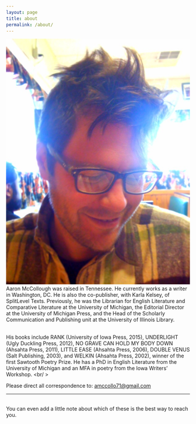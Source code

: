 ```yaml
---
layout: page
title: about
permalink: /about/
---
```


<img class="col one right" src="/img/prof_pic.jpg">

<br/>
Aaron McCollough was raised in Tennessee. He currently works as a writer in Washington, DC. He is also the co-publisher, with Karla Kelsey, of SplitLevel Texts. Previously, he was the Librarian for English Literature and Comparative Literature at the University of Michigan, the Editorial Director at the University of Michigan Press, and the Head of the Scholarly Communication and Publishing unit at the University of Illinois Library. 

<br/> His books include RANK (University of Iowa Press, 2015), UNDERLIGHT (Ugly Duckling Press, 2012), NO GRAVE CAN HOLD MY BODY DOWN (Ahsahta Press, 2011), LITTLE EASE (Ahsahta Press, 2006), DOUBLE VENUS (Salt Publishing, 2003), and WELKIN (Ahsahta Press, 2002), winner of the first Sawtooth Poetry Prize. He has a PhD in English Literature from the University of Michigan and an MFA in poetry from the Iowa Writers’ Workshop.
<br/ >
 

Please direct all correspondence to: amccollo71@gmail.com
<br/>
<hr/>
<br/>
<span class="contacticon center">
	<a href="mailto:you@example.com"><i class="fa fa-envelope-square"></i></a>
	<a href="https://github.com" target="_blank"><i class="fa fa-github-square"></i></a>
	<a href="https://www.linkedin.com" target="_blank"><i class="fa fa-linkedin-square"></i></a>
	<a href="http://tumblr.com" target="_blank"><i class="fa fa-tumblr-square"></i></a>
	<a href="https://twitter.com" target="_blank"><i class="fa fa-twitter-square"></i></a>
</span>

<div class="col three caption">
	You can even add a little note about which of these is the best way to reach you.
</div>

